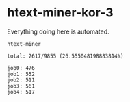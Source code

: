 # htext-miner-kor-3

Everything doing here is automated.

```
htext-miner

total: 2617/9855 (26.555048198883814%)

job0: 476
job1: 552
job2: 511
job3: 561
job4: 517
```